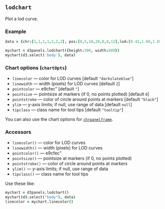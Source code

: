 ## `lodchart`

Plot a lod curve.

### Example

```coffeescript
data = {chr:[1,1,1,1,2,2,2], pos:[0,5,10,20,0,8,12],lod:[0.42,1.69,1.65,2.94,0.17,0.15,0.07], marker:["1-1","1-2","","1-3","2-1","","2-2"]}

mychart = d3panels.lodchart({height:300, width:600})
mychart(d3.select('body'), data)
```

### Chart options (`chartOpts`)

- `linecolor` &mdash; color for LOD curves \[default `"darkslateblue"`\]
- `linewidth` &mdash; width (pixels) for LOD curves \[default `2`\]
- `pointcolor` &mdash; e9cfec" \[default `"`\]
- `pointsize` &mdash; pointsize at markers (if 0, no points plotted) \[default `0`\]
- `pointstroke` &mdash; color of circle around points at markers \[default `"black"`\]
- `ylim` &mdash; y-axis limits; if null, use range of data \[default `null`\]
- `tipclass` &mdash; class name for tool tips \[default `"tooltip"`\]

You can also use the chart options for [`chrpanelframe`](chrpanelframe.md).


### Accessors

- `linecolor()` &mdash; color for LOD curves
- `linewidth()` &mdash; width (pixels) for LOD curves
- `pointcolor()` &mdash; e9cfec"
- `pointsize()` &mdash; pointsize at markers (if 0, no points plotted)
- `pointstroke()` &mdash; color of circle around points at markers
- `ylim()` &mdash; y-axis limits; if null, use range of data
- `tipclass()` &mdash; class name for tool tips

Use these like:

```coffeescript
mychart = d3panels.lodchart()
mychart(d3.select("body"), data)
linecolor = mychart.linecolor()
```

